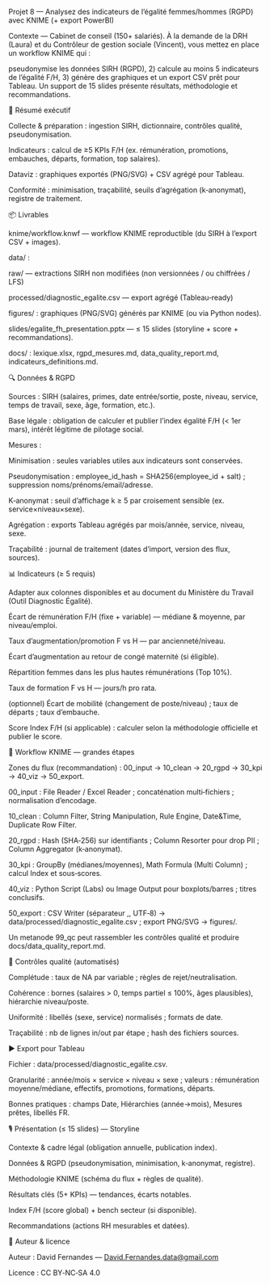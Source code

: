 Projet 8 — Analysez des indicateurs de l’égalité femmes/hommes (RGPD) avec KNIME (+ export PowerBI)




Contexte — Cabinet de conseil (150+ salariés). À la demande de la DRH (Laura) et du Contrôleur de gestion sociale (Vincent), vous mettez en place un workflow KNIME qui :

pseudonymise les données SIRH (RGPD), 2) calcule au moins 5 indicateurs de l’égalité F/H, 3) génère des graphiques et un export CSV prêt pour Tableau. Un support de 15 slides présente résultats, méthodologie et recommandations.

🧭 Résumé exécutif

Collecte & préparation : ingestion SIRH, dictionnaire, contrôles qualité, pseudonymisation.

Indicateurs : calcul de ≥5 KPIs F/H (ex. rémunération, promotions, embauches, départs, formation, top salaires).

Dataviz : graphiques exportés (PNG/SVG) + CSV agrégé pour Tableau.

Conformité : minimisation, traçabilité, seuils d’agrégation (k‑anonymat), registre de traitement.

📦 Livrables

knime/workflow.knwf — workflow KNIME reproductible (du SIRH à l’export CSV + images).

data/ :

raw/ — extractions SIRH non modifiées (non versionnées / ou chiffrées / LFS)

processed/diagnostic_egalite.csv — export agrégé (Tableau‑ready)

figures/ : graphiques (PNG/SVG) générés par KNIME (ou via Python nodes).

slides/egalite_fh_presentation.pptx — ≤ 15 slides (storyline + score + recommandations).

docs/ : lexique.xlsx, rgpd_mesures.md, data_quality_report.md, indicateurs_definitions.md.

🔍 Données & RGPD

Sources : SIRH (salaires, primes, date entrée/sortie, poste, niveau, service, temps de travail, sexe, âge, formation, etc.).

Base légale : obligation de calculer et publier l’index égalité F/H (< 1er mars), intérêt légitime de pilotage social.

Mesures :

Minimisation : seules variables utiles aux indicateurs sont conservées.

Pseudonymisation : employee_id_hash = SHA256(employee_id + salt) ; suppression noms/prénoms/email/adresse.

K‑anonymat : seuil d’affichage k ≥ 5 par croisement sensible (ex. service×niveau×sexe).

Agrégation : exports Tableau agrégés par mois/année, service, niveau, sexe.

Traçabilité : journal de traitement (dates d’import, version des flux, sources).

📊 Indicateurs (≥ 5 requis)

Adapter aux colonnes disponibles et au document du Ministère du Travail (Outil Diagnostic Égalité).

Écart de rémunération F/H (fixe + variable) — médiane & moyenne, par niveau/emploi.

Taux d’augmentation/promotion F vs H — par ancienneté/niveau.

Écart d’augmentation au retour de congé maternité (si éligible).

Répartition femmes dans les plus hautes rémunérations (Top 10%).

Taux de formation F vs H — jours/h pro rata.

(optionnel) Écart de mobilité (changement de poste/niveau) ; taux de départs ; taux d’embauche.

Score Index F/H (si applicable) : calculer selon la méthodologie officielle et publier le score.

🔧 Workflow KNIME — grandes étapes

Zones du flux (recommandation) : 00_input → 10_clean → 20_rgpd → 30_kpi → 40_viz → 50_export.

00_input : File Reader / Excel Reader ; concaténation multi‑fichiers ; normalisation d’encodage.

10_clean : Column Filter, String Manipulation, Rule Engine, Date&Time, Duplicate Row Filter.

20_rgpd : Hash (SHA‑256) sur identifiants ; Column Resorter pour drop PII ; Column Aggregator (k‑anonymat).

30_kpi : GroupBy (médianes/moyennes), Math Formula (Multi Column) ; calcul Index et sous‑scores.

40_viz : Python Script (Labs) ou Image Output pour boxplots/barres ; titres conclusifs.

50_export : CSV Writer (séparateur ,, UTF‑8) → data/processed/diagnostic_egalite.csv ; export PNG/SVG → figures/.

Un metanode 99_qc peut rassembler les contrôles qualité et produire docs/data_quality_report.md.

🧪 Contrôles qualité (automatisés)

Complétude : taux de NA par variable ; règles de rejet/neutralisation.

Cohérence : bornes (salaires > 0, temps partiel ≤ 100%, âges plausibles), hiérarchie niveau/poste.

Uniformité : libellés (sexe, service) normalisés ; formats de date.

Traçabilité : nb de lignes in/out par étape ; hash des fichiers sources.

▶️ Export pour Tableau

Fichier : data/processed/diagnostic_egalite.csv.

Granularité : année/mois × service × niveau × sexe ; valeurs : rémunération moyenne/médiane, effectifs, promotions, formations, départs.

Bonnes pratiques : champs Date, Hiérarchies (année→mois), Mesures prêtes, libellés FR.

🎙️ Présentation (≤ 15 slides) — Storyline

Contexte & cadre légal (obligation annuelle, publication index).

Données & RGPD (pseudonymisation, minimisation, k‑anonymat, registre).

Méthodologie KNIME (schéma du flux + règles de qualité).

Résultats clés (5+ KPIs) — tendances, écarts notables.

Index F/H (score global) + bench secteur (si disponible).

Recommandations (actions RH mesurables et datées).

👤 Auteur & licence

Auteur : David Fernandes — David.Fernandes.data@gmail.com

Licence : CC BY‑NC‑SA 4.0
